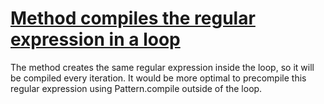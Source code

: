 # [Method compiles the regular expression in a loop](https://spotbugs.readthedocs.io/en/latest/bugDescriptions.html#IIL_PATTERN_COMPILE_IN_LOOP_INDIRECT)

 The method creates the same regular expression inside the loop, so it will be compiled every iteration.
It would be more optimal to precompile this regular expression using Pattern.compile outside of the loop.